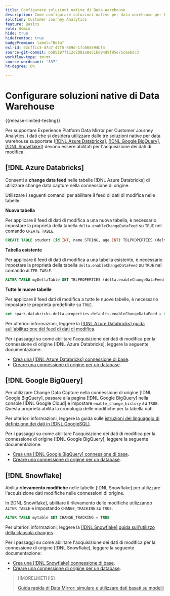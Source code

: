 ```yaml
---
title: Configurare soluzioni native di Data Warehouse
description: Come configurare soluzioni native per data warehouse per Experience Platform Data Mirror per Customer Journey Analytics
solution: Customer Journey Analytics
feature: Basics
role: Admin
hide: true
hidefromtoc: true
badgePremium: label="Beta"
exl-id: 92cffcc5-d7a7-47f5-869d-1fc665594bf4
source-git-commit: b585187f112c2081a8e51bd84d9f95e75ceebdc3
workflow-type: tm+mt
source-wordcount: '337'
ht-degree: 0%

---
```


# Configurare soluzioni native di Data Warehouse

{{release-limited-testing}}

Per supportare Experience Platform Data Mirror per Customer Journey Analytics, i dati che si desidera utilizzare dalle tre soluzioni native per data warehouse supportate ([[!DNL Azure Databricks]](#azure-databricks), [[!DNL Google BigQuery]](#google-bigquery), [[!DNL Snowflake]](#snowflake)) devono essere abilitati per l&#39;acquisizione dei dati di modifica.


## [!DNL Azure Databricks]

Consenti a **change data feed** nelle tabelle [!DNL Azure Databricks] di utilizzare change data capture nella connessione di origine.

Utilizzare i seguenti comandi per abilitare il feed di dati di modifica nelle tabelle:

**Nuova tabella**

Per applicare il feed di dati di modifica a una nuova tabella, è necessario impostare la proprietà della tabella `delta.enableChangeDataFeed` su `TRUE` nel comando `CREATE TABLE`.

```sql
CREATE TABLE student (id INT, name STRING, age INT) TBLPROPERTIES (delta.enableChangeDataFeed = true)
```

**Tabella esistente**

Per applicare il feed di dati di modifica a una tabella esistente, è necessario impostare la proprietà della tabella `delta.enableChangeDataFeed` su `TRUE` nel comando `ALTER TABLE`.

```sql
ALTER TABLE myDeltaTable SET TBLPROPERTIES (delta.enableChangeDataFeed = true)
```

**Tutte le nuove tabelle**

Per applicare il feed dati di modifica a tutte le nuove tabelle, è necessario impostare le proprietà predefinite su `TRUE`.

```sql
set spark.databricks.delta.properties.defaults.enableChangeDataFeed = true;
```

Per ulteriori informazioni, leggere la [[!DNL Azure Databricks] guida sull&#39;abilitazione del feed di dati di modifica](https://docs.databricks.com/aws/en/delta/delta-change-data-feed#enable-change-data-feed).

Per i passaggi su come abilitare l&#39;acquisizione dei dati di modifica per la connessione di origine [!DNL Azure Databricks], leggere la seguente documentazione:

* [Crea una [!DNL Azure Databricks] connessione di base](https://experienceleague.adobe.com/en/docs/experience-platform/sources/api-tutorials/create/databases/databricks).
* [Creare una connessione di origine per un database](https://experienceleague.adobe.com/en/docs/experience-platform/sources/api-tutorials/collect/database-nosql#create-a-source-connection).

## [!DNL Google BigQuery]

Per utilizzare Change Data Capture nella connessione di origine [!DNL Google BigQuery], passare alla pagina [!DNL Google BigQuery] nella console [!DNL Google Cloud] e impostare `enable_change_history` su `TRUE`. Questa proprietà abilita la cronologia delle modifiche per la tabella dati.

Per ulteriori informazioni, leggere la guida sulle [istruzioni del linguaggio di definizione dei dati in [!DNL GoogleSQL]](https://cloud.google.com/bigquery/docs/reference/standard-sql/data-definition-language#table_option_list).

Per i passaggi su come abilitare l&#39;acquisizione dei dati di modifica per la connessione di origine [!DNL Google BigQuery], leggere la seguente documentazione:

* [Crea una [!DNL Google BigQuery] connessione di base](https://experienceleague.adobe.com/en/docs/experience-platform/sources/api-tutorials/create/databases/bigquery).
* [Creare una connessione di origine per un database](https://experienceleague.adobe.com/en/docs/experience-platform/sources/api-tutorials/collect/database-nosql#create-a-source-connection).

## [!DNL Snowflake]

Abilita **rilevamento modifiche** nelle tabelle [!DNL Snowflake] per utilizzare l&#39;acquisizione dati modifiche nelle connessioni di origine.

In [!DNL Snowflake], abilitare il rilevamento delle modifiche utilizzando `ALTER TABLE` e impostando `CHANGE_TRACKING` su `TRUE`.

```sql
ALTER TABLE mytable SET CHANGE_TRACKING = TRUE
```

Per ulteriori informazioni, leggere la [[!DNL Snowflake] guida sull&#39;utilizzo della clausola changes](https://docs.snowflake.com/en/sql-reference/constructs/changes#usage-notes).

Per i passaggi su come abilitare l&#39;acquisizione dei dati di modifica per la connessione di origine [!DNL Snowflake], leggere la seguente documentazione:

* [Crea una [!DNL Snowflake] connessione di base](https://experienceleague.adobe.com/en/docs/experience-platform/sources/api-tutorials/create/databases/snowflake).
* [Creare una connessione di origine per un database](https://experienceleague.adobe.com/en/docs/experience-platform/sources/api-tutorials/collect/database-nosql#create-a-source-connection).


>[!MORELIKETHIS]
>
>[Guida rapida di Data Mirror: simulare e utilizzare dati basati su modelli](model-based.md)
>
